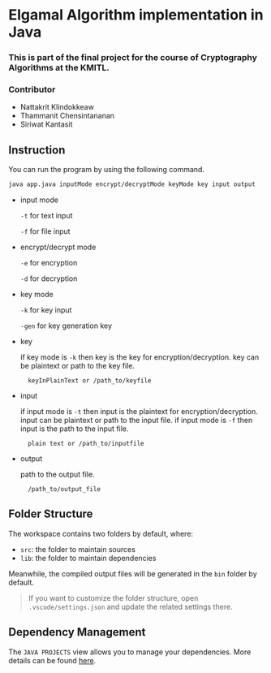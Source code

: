 # Elgamal Algorithm implementation in Java

### This is part of the final project for the course of Cryptography Algorithms at the KMITL.

### Contributor
- Nattakrit Klindokkeaw
- Thammanit Chensintananan
- Siriwat Kantasit

## Instruction

You can run the program by using the following command.

```bash
java app.java inputMode encrypt/decryptMode keyMode key input output
```
- input mode

    `-t` for text input

    `-f` for file input
- encrypt/decrypt mode

    `-e` for encryption

    `-d` for decryption

- key mode

    `-k` for key input

    `-gen` for key generation key

- key

    if key mode is `-k` then key is the key for encryption/decryption. key can be plaintext or path to the key file.

        keyInPlainText or /path_to/keyfile

- input
    
    if input mode is `-t` then input is the plaintext for encryption/decryption. input can be plaintext or path to the input file.
    if input mode is `-f` then input is the path to the input file.
    
        plain text or /path_to/inputfile

- output

    path to the output file.
    
        /path_to/output_file
## Folder Structure

The workspace contains two folders by default, where:

- `src`: the folder to maintain sources
- `lib`: the folder to maintain dependencies

Meanwhile, the compiled output files will be generated in the `bin` folder by default.

> If you want to customize the folder structure, open `.vscode/settings.json` and update the related settings there.

## Dependency Management

The `JAVA PROJECTS` view allows you to manage your dependencies. More details can be found [here](https://github.com/microsoft/vscode-java-dependency#manage-dependencies).